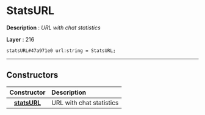 # StatsURL

**Description** : *URL with chat statistics*

**Layer** : 216

```tl
statsURL#47a971e0 url:string = StatsURL;
```

---

## Constructors

| Constructor | Description |
| :---: | :--- |
| [**statsURL**](constructor/statsURL) | URL with chat statistics |